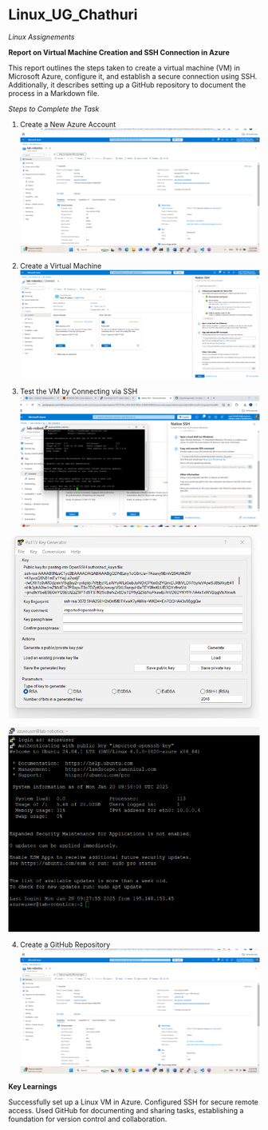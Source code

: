 # Linux_UG_Chathuri
_Linux Assignements_

**Report on Virtual Machine Creation and SSH Connection in Azure**

This report outlines the steps taken to create a virtual machine (VM) in Microsoft Azure, configure it, and establish a secure connection using SSH. Additionally, it describes setting up a GitHub repository to document the process in a Markdown file.

_Steps to Complete the Task_

1. Create a New Azure Account
![](images/Assignement1/img%201.png)

2. Create a Virtual Machine
![](images/Assignement1/img%202.png)

3. Test the VM by Connecting via SSH
![](images/Assignement1/img%203.png)

![](images/Assignement1/img%204.png)

![](images/Assignement1/img%205.png)

4. Create a GitHub Repository
![](images/Assignement1/img%201.png)

**Key Learnings**

Successfully set up a Linux VM in Azure.
Configured SSH for secure remote access.
Used GitHub for documenting and sharing tasks, establishing a foundation for version control and collaboration.